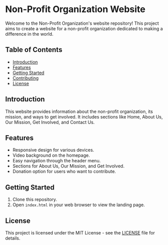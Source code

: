 # Non-Profit Organization Website

Welcome to the Non-Profit Organization's website repository! This project aims to create a website for a non-profit organization dedicated to making a difference in the world.

## Table of Contents

- [Introduction](#introduction)
- [Features](#features)
- [Getting Started](#getting-started)
- [Contributing](#contributing)
- [License](#license)

## Introduction

This website provides information about the non-profit organization, its mission, and ways to get involved. It includes sections like Home, About Us, Our Mission, Get Involved, and Contact Us.

## Features

- Responsive design for various devices.
- Video background on the homepage.
- Easy navigation through the header menu.
- Sections for About Us, Our Mission, and Get Involved.
- Donation option for users who want to contribute.

## Getting Started

1. Clone this repository.
2. Open `index.html` in your web browser to view the landing page.

## License

This project is licensed under the MIT License - see the [LICENSE](LICENSE) file for details.